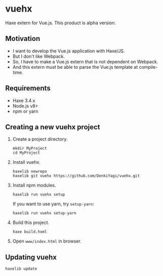 # vuehx
Haxe extern for Vue.js.
This product is alpha version.

## Motivation
* I want to develop the Vue.js application with Haxe/JS.
* But I don't like Webpack.
* So, I have to make a Vue.js extern that is not dependent on Webpack.
* And this extern must be able to parse the Vue.js template at compile-time.

## Requirements
* Haxe 3.4.x
* Node.js v8+
* npm or yarn

## Creating a new vuehx project
1. Create a project directory.

    ```
    mkdir MyProject
    cd MyProject
    ```

2. Install vuehx.

    ```
    haxelib newrepo
    haxelib git vuehx https://github.com/DenkiYagi/vuehx.git
    ```

3. Install npm modules.

    ```
    haxelib run vuehx setup
    ```

    If you want to use yarn, try `setup-yarn`:

    ```
    haxelib run vuehx setup-yarn
    ```

4.  Build this project.

    ```
    haxe build.hxml
    ```

5. Open `www/index.html` in browser.

## Updating vuehx
```
haxelib update
```


